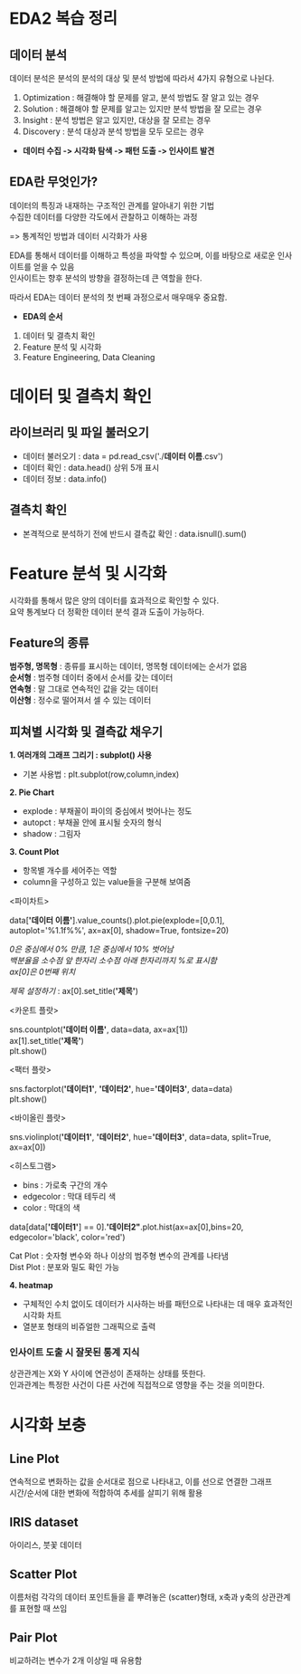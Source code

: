# EDA2 복습 정리

## 데이터 분석


데이터 분석은 분석의 분석의 대상 및 분석 방법에 따라서 4가지 유형으로 나뉜다. 

1. Optimization : 해결해야 할 문제를 알고, 분석 방법도 잘 알고 있는 경우
2. Solution : 해결해야 할 문제를 알고는 있지만 분석 방법을 잘 모르는 경우 
3. Insight : 분석 방법은 알고 있지만, 대상을 잘 모르는 경우
4. Discovery : 분석 대상과 분석 방법을 모두 모르는 경우 

- **데이터 수집 -> 시각화 탐색 -> 패턴 도출 -> 인사이트 발견**

## EDA란 무엇인가? 

데이터의 특징과 내재하는 구조적인 관계를 알아내기 위한 기법  
수집한 데이터를 다양한 각도에서 관찰하고 이해하는 과정  

=> 통계적인 방법과 데이터 시각화가 사용  

EDA를 통해서 데이터를 이해하고 특성을 파악할 수 있으며, 이를 바탕으로 새로운 인사이트를 얻을 수 있음  
인사이트는 향후 분석의 방향을 결정하는데 큰 역할을 한다.  

따라서 EDA는 데이터 분석의 첫 번째 과정으로서 매우매우 중요함. 

- **EDA의 순서**  

1. 데이터 및 결측치 확인
2. Feature 분석 및 시각화
3. Feature Engineering, Data Cleaning

# 데이터 및 결측치 확인  

## 라이브러리 및 파일 불러오기  

- 데이터 불러오기 : data = pd.read_csv('./**데이터 이름**.csv')
- 데이터 확인 : data.head() 상위 5개 표시
- 데이터 정보 : data.info()  

## 결측치 확인  

- 본격적으로 분석하기 전에 반드시 결측값 확인 : data.isnull().sum()  

# Feature 분석 및 시각화  

시각화를 통해서 많은 양의 데이터를 효과적으로 확인할 수 있다.  
요약 통계보다 더 정확한 데이터 분석 결과 도출이 가능하다.  

## Feature의 종류  

**범주형, 명목형** : 종류를 표시하는 데이터, 명목형 데이터에는 순서가 없음  
**순서형** : 범주형 데이터 중에서 순서를 갖는 데이터  
**연속형** : 말 그대로 연속적인 값을 갖는 데이터  
**이산형** : 정수로 떨어져서 셀 수 있는 데이터  

## 피쳐별 시각화 및 결측값 채우기  

**1. 여러개의 그래프 그리기 : subplot() 사용**  

- 기본 사용법 : plt.subplot(row,column,index)

**2. Pie Chart**  
- explode : 부채꼴이 파이의 중심에서 벗어나는 정도  
- autopct : 부채꼴 안에 표시될 숫자의 형식  
- shadow : 그림자  

**3. Count Plot**   
- 항목별 개수를 세어주는 역할  
- column을 구성하고 있는 value들을 구분해 보여줌  

<파이차트>  

data[**'데이터 이름'**].value_counts().plot.pie(explode=[0,0.1], autoplot='%1.1f%%', ax=ax[0], shadow=True, fontsize=20)

_0은 중심에서 0% 만큼, 1은 중심에서 10% 벗어남_  
_백분율을 소수점 앞 한자리 소수점 아래 한자리까지 %로 표시함_  
_ax[0]은 0번째 위치_  

_제목 설정하기_ : ax[0].set_title(**'제목'**)  

<카운트 플랏>  

sns.countplot(**'데이터 이름'**, data=data, ax=ax[1])  
ax[1].set_title(**'제목'**)  
plt.show()  

<팩터 플랏>  

sns.factorplot(**'데이터1'**, **'데이터2'**, hue=**'데이터3'**, data=data)  
plt.show()

<바이올린 플랏>  

sns.violinplot(**'데이터1'**, **'데이터2'**, hue=**'데이터3'**, data=data, split=True, ax=ax[0])  

<히스토그램>  

- bins : 가로축 구간의 개수  
- edgecolor : 막대 테두리 색  
- color : 막대의 색  

data[data[**'데이터1'**] == 0].**'데이터2"**.plot.hist(ax=ax[0],bins=20, edgecolor='black', color='red')  

Cat Plot : 숫자형 변수와 하나 이상의 범주형 변수의 관계를 나타냄  
Dist Plot : 분포와 밀도 확인 가능  

**4. heatmap**  

- 구체적인 수치 없이도 데이터가 시사하는 바를 패턴으로 나타내는 데 매우 효과적인 시각화 차트  
- 열분포 형태의 비쥬얼한 그래픽으로 출력  


### 인사이트 도출 시 잘못된 통계 지식  

상관관계는 X와 Y 사이에 연관성이 존재하는 상태를 뜻한다.  
인과관계는 특정한 사건이 다른 사건에 직접적으로 영향을 주는 것을 의미한다.  



# 시각화 보충  

## Line Plot  

연속적으로 변화하는 값을 순서대로 점으로 나타내고, 이를 선으로 연결한 그래프  
시간/순서에 대한 변화에 적합하여 추세를 살피기 위해 활용  

## IRIS dataset  

아이리스, 붓꽃 데이터  

## Scatter Plot  

이름처럼 각각의 데이터 포인트들을 흩 뿌려놓은 (scatter)형태, x축과 y축의 상관관계를 표현할 때 쓰임  

## Pair Plot  

비교하려는 변수가 2개 이상일 때 유용함  
